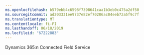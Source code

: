 ```yaml
---
ms.openlocfilehash: b579ebb4c6598f7398641caa1b3eb0c475a2df50
ms.sourcegitcommit: ad203331ee9737e82ef70206ac04eeb72a5f9c7f
ms.translationtype: MT
ms.contentlocale: fi-FI
ms.lasthandoff: 06/18/2019
ms.locfileid: "67222883"
---
```

Dynamics 365:n Connected Field Service